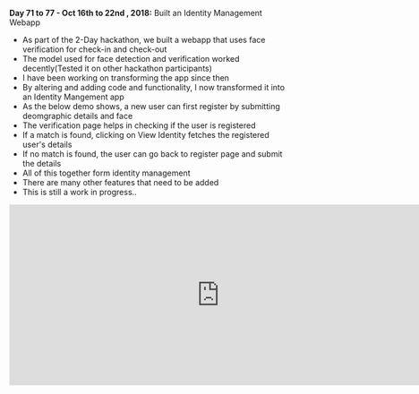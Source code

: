 **Day 71 to 77 - Oct 16th to 22nd , 2018:** Built an Identity Management Webapp

* As part of the 2-Day hackathon, we built a webapp that uses face verification for check-in and check-out
* The model used for face detection and verification worked decently(Tested it on other hackathon participants)
* I have been working on transforming the app since then
* By altering and adding code and functionality, I now transformed it into an Identity Mangement app
* As the below demo shows, a new user can first register by submitting deomgraphic details and face
* The verification page helps in checking if the user is registered
* If a match is found, clicking on View Identity fetches the registered user's details
* If no match is found, the user can go back to register page and submit the details
* All of this together form identity management
* There are many other features that need to be added
* This is still a work in progress..

<iframe width="749" height="323" src="https://www.youtube.com/embed/4_b7UZNCqJ8" frameborder="0" allow="accelerometer; autoplay; encrypted-media; gyroscope; picture-in-picture" allowfullscreen></iframe>


